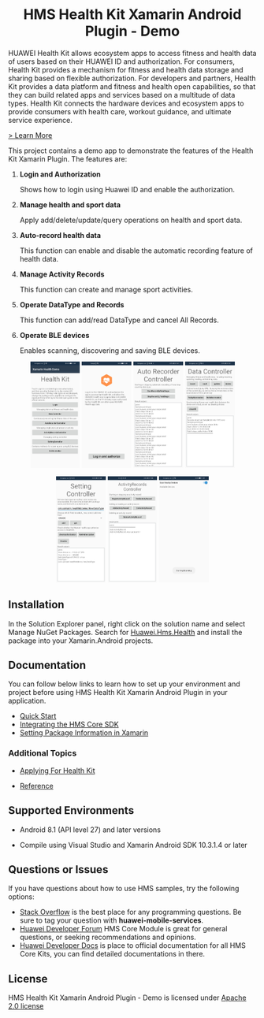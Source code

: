 <p align="center">
  <h1 align="center">HMS Health Kit Xamarin Android Plugin - Demo</h1>
</p>
HUAWEI Health Kit  allows ecosystem apps to access fitness and health data of users based on their HUAWEI ID and authorization. For consumers, Health Kit provides a mechanism for fitness and health data storage and sharing based on flexible authorization. For developers and partners, Health Kit provides a data platform and fitness and health open capabilities, so that they can build related apps and services based on a multitude of data types. Health Kit connects the hardware devices and ecosystem apps to provide consumers with health care, workout guidance, and ultimate service experience.

[> Learn More](https://developer.huawei.com/consumer/en/doc/development/HMS-Plugin-Guides/health-introduce-0000001073349887)

This project contains a demo app to demonstrate the features of the Health Kit Xamarin Plugin. The features are:

1. **Login and Authorization**

   Shows how to login using Huawei ID and enable the authorization.

2. **Manage health and sport data**

   Apply add/delete/update/query operations on health and sport data.

3. **Auto-record health data**

   This function can enable and disable the automatic recording feature of health data.

4. **Manage Activity Records**

   This function can create and manage sport activities.

5. **Operate DataType and Records**

   This function can add/read DataType and cancel All Records.

6. **Operate BLE devices**

   Enables scanning, discovering and saving BLE devices.

<p align="middle">
 <img src="../.docs/HealthDemo7.jpg" width=20% />
 <img src="../.docs/HealthDemo5.jpg" width=20% />
 <img src="../.docs/HealthDemo2.jpg" width=20% />
 <img src="../.docs/HealthDemo3.jpg" width=20% />  
</p>


<p align="middle">
 <img src="../.docs/HealthDemo4.jpg" width=20% /> 
 <img src="../.docs/HealthDemo1.jpg" width=20% />
 <img src="../.docs/HealthDemo6.jpg" width=20% />
</p>



## Installation

In the Solution Explorer panel, right click on the solution name and select Manage NuGet Packages. Search for [Huawei.Hms.Health](https://www.nuget.org/packages/Huawei.Hms.Health) and install the package into your Xamarin.Android projects.

## Documentation

You can follow below links to learn how to set up your environment and project before using HMS Health Kit Xamarin Android Plugin in your application.

- [Quick Start](https://developer.huawei.com/consumer/en/doc/development/HMS-Plugin-Guides/preparedevenv-0000001073721939)
- [Integrating the HMS Core SDK](https://developer.huawei.com/consumer/en/doc/development/HMS-Plugin-Guides/integrate-plugin-0000001073619639) 
- [Setting Package Information in Xamarin](https://developer.huawei.com/consumer/en/doc/development/HMS-Plugin-Guides/setting-package-0000001073819800) 

### Additional Topics

- [Applying For Health Kit](https://developer.huawei.com/consumer/en/doc/development/HMS-Plugin-Guides/config-agc-0000001074109946#EN-US_TOPIC_0000001074109946__section163451318568)

- [Reference](https://developer.huawei.com/consumer/en/doc/development/HMS-Plugin-References-V1/overview-0000001072603831-V1)

## Supported Environments

- Android 8.1 (API level 27) and later versions

- Compile using Visual Studio and Xamarin Android SDK 10.3.1.4 or later

## Questions or Issues

If you have questions about how to use HMS samples, try the following options:
- [Stack Overflow](https://stackoverflow.com/questions/tagged/huawei-mobile-services) is the best place for any programming questions. Be sure to tag your question with 
**huawei-mobile-services**.
- [Huawei Developer Forum](https://forums.developer.huawei.com/forumPortal/en/home?fid=0101187876626530001) HMS Core Module is great for general questions, or seeking recommendations and opinions.
- [Huawei Developer Docs](https://developer.huawei.com/consumer/en/doc/overview/HMS-Core-Plugin) is place to official documentation for all HMS Core Kits, you can find detailed documentations in there. 

## License

HMS Health Kit Xamarin Android Plugin - Demo is licensed under [Apache 2.0 license](LICENCE)